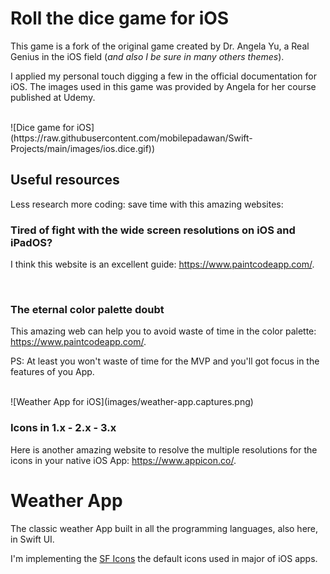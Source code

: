 # Roll the dice game for iOS

This game is a fork of the original game created by Dr. Angela Yu, a Real Genius in the iOS field (_and also I be sure in many others themes_).

I applied my personal touch digging a few in the official documentation for iOS. The images used in this game was provided by Angela for her course published at Udemy.

<br>
![Dice game for iOS](https://raw.githubusercontent.com/mobilepadawan/Swift-Projects/main/images/ios.dice.gif))

<br>

## Useful resources

Less research more coding: save time with this amazing websites:


### Tired of fight with the wide screen resolutions on iOS and iPadOS?

I think this website is an excellent guide: https://www.paintcodeapp.com/.

<br>

### The eternal color palette doubt

This amazing web can help you to avoid waste of time in the color palette: https://www.paintcodeapp.com/.

PS: At least you won't waste of time for the MVP and you'll got focus in the features of you App.

<br>
![Weather App for iOS](images/weather-app.captures.png)

<br>

### Icons in 1.x - 2.x - 3.x

Here is another amazing website to resolve the multiple resolutions for the icons in your native iOS App: https://www.appicon.co/.

# Weather App

The classic weather App built in all the programming languages, also here, in Swift UI.

I'm implementing the [SF Icons](https://developer.apple.com/sf-symbols/) the default icons used in major of iOS apps.
